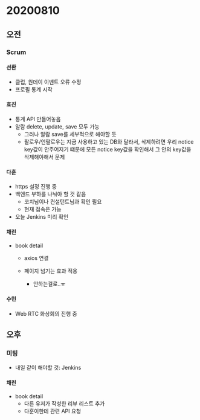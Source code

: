 # 20200810

## 오전

### Scrum

#### 선환

- 클럽, 원데이 이벤트 오류 수정
- 프로필 통계 시작

#### 효진

- 통계 API 만들어놓음
- 알람 delete, update, save 모두 가능
  - 그러나 알람 save를 세부적으로 해야할 듯
  - 팔로우/언팔로우는 지금 사용하고 있는 DB와 달라서, 삭제하려면 우리 notice key값이 안주어지기 떄문에 모든 notice key값을 확인해서 그 안의 key값을 삭제해야해서 문제

#### 다훈

- https 설정 진행 중
- 백엔드 부하를 나눠야 할 것 같음
  - 코치님이나 컨설턴트님과 확인 필요
  - 현재 접속은 가능
- 오늘 Jenkins 미리 확인

#### 채린

- book detail

  - axios 연결

  - 페이지 넘기는 효과 적용 
    - 안하는걸로..ㅠ

#### 수민

- Web RTC 화상회의 진행 중



## 오후

### 미팅 

- 내일 같이 해야할 것: Jenkins

#### 채린

- book detail
  - 다른 유저가 작성한 리뷰 리스트 추가
  - 다훈이한테 관련 API 요청